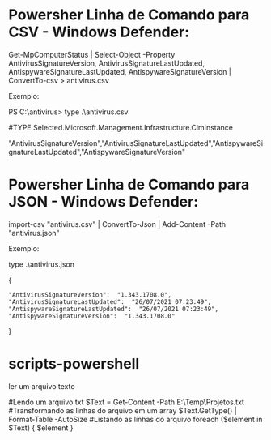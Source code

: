 # Powersher Linha de Comando para CSV - Windows Defender:

Get-MpComputerStatus | Select-Object -Property AntivirusSignatureVersion, AntivirusSignatureLastUpdated, AntispywareSignatureLastUpdated, AntispywareSignatureVersion | ConvertTo-csv > antivirus.csv

Exemplo:

PS C:\antivirus> type .\antivirus.csv

#TYPE Selected.Microsoft.Management.Infrastructure.CimInstance

"AntivirusSignatureVersion","AntivirusSignatureLastUpdated","AntispywareSignatureLastUpdated","AntispywareSignatureVersion"

# Powersher Linha de Comando para JSON - Windows Defender:

import-csv "antivirus.csv" | ConvertTo-Json | Add-Content -Path "antivirus.json"

Exemplo:

 type .\antivirus.json
 
 {
 
    "AntivirusSignatureVersion":  "1.343.1708.0",
    "AntivirusSignatureLastUpdated":  "26/07/2021 07:23:49",
    "AntispywareSignatureLastUpdated":  "26/07/2021 07:23:49",
    "AntispywareSignatureVersion":  "1.343.1708.0"
    
}



# scripts-powershell

 ler um arquivo texto
 

#Lendo um arquivo txt
$Text = Get-Content -Path E:\Temp\Projetos.txt 
#Transformando as linhas do arquivo em um array 
$Text.GetType() | Format-Table -AutoSize
#Listando as linhas do arquivo
foreach ($element in $Text) 
{ 
    $element 
}
